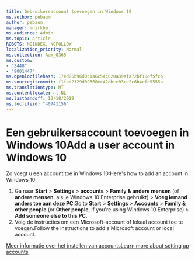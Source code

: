 ```yaml
---
title: Gebruikersaccount toevoegen in Windows 10
ms.author: pebaum
author: pebaum
manager: mnirkhe
ms.audience: Admin
ms.topic: article
ROBOTS: NOINDEX, NOFOLLOW
localization_priority: Normal
ms.collection: Adm_O365
ms.custom:
- "3448"
- "9001447"
ms.openlocfilehash: 17ed86b96d0c1a6c54c020a39afa72bf18df5fcb
ms.sourcegitcommit: f1fad2129d09660ec42dbce03ce2c6b4cfc9555a
ms.translationtype: MT
ms.contentlocale: nl-NL
ms.lasthandoff: 12/18/2019
ms.locfileid: "40741156"
---
```

# <a name="add-a-user-account-in-windows-10"></a><span data-ttu-id="2fb2d-102">Een gebruikersaccount toevoegen in Windows 10</span><span class="sxs-lookup"><span data-stu-id="2fb2d-102">Add a user account in Windows 10</span></span>

<span data-ttu-id="2fb2d-103">Zo voegt u een account toe in Windows 10:</span><span class="sxs-lookup"><span data-stu-id="2fb2d-103">Here's how to add an account in Windows 10:</span></span>

1. <span data-ttu-id="2fb2d-104">Ga naar **Start** > **Settings** > **accounts** > **Family & andere mensen** (of **andere mensen**, als je Windows 10 Enterprise gebruikt) > **Voeg iemand anders toe aan deze PC**.</span><span class="sxs-lookup"><span data-stu-id="2fb2d-104">Go to **Start** > **Settings** > **Accounts** > **Family & other people** (or **Other people**, if you're using Windows 10 Enterprise) > **Add someone else to this PC**.</span></span>
2. <span data-ttu-id="2fb2d-105">Volg de instructies om een Microsoft-account of lokaal account toe te voegen.</span><span class="sxs-lookup"><span data-stu-id="2fb2d-105">Follow the instructions to add a Microsoft account or local account.</span></span>

[<span data-ttu-id="2fb2d-106">Meer informatie over het instellen van accounts</span><span class="sxs-lookup"><span data-stu-id="2fb2d-106">Learn more about setting up accounts</span></span>](https://support.microsoft.com/help/17197/)